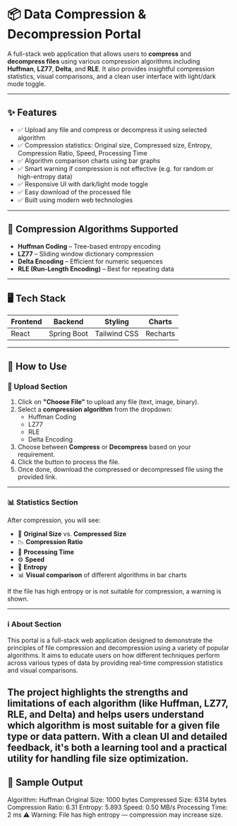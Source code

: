 # 📦 Data Compression & Decompression Portal

A full-stack web application that allows users to **compress** and **decompress files** using various compression algorithms including **Huffman**, **LZ77**, **Delta**, and **RLE**. It also provides insightful compression statistics, visual comparisons, and a clean user interface with light/dark mode toggle.

---

## ✨ Features

- ✅ Upload any file and compress or decompress it using selected algorithm  
- ✅ Compression statistics: Original size, Compressed size, Entropy, Compression Ratio, Speed, Processing Time  
- ✅ Algorithm comparison charts using bar graphs  
- ✅ Smart warning if compression is not effective (e.g. for random or high-entropy data)  
- ✅ Responsive UI with dark/light mode toggle  
- ✅ Easy download of the processed file  
- ✅ Built using modern web technologies

---

## 🧠 Compression Algorithms Supported

- **Huffman Coding** – Tree-based entropy encoding  
- **LZ77** – Sliding window dictionary compression  
- **Delta Encoding** – Efficient for numeric sequences  
- **RLE (Run-Length Encoding)** – Best for repeating data

---

## 🖥️ Tech Stack

| Frontend | Backend     | Styling      | Charts     |
|----------|-------------|--------------|------------|
| React    | Spring Boot | Tailwind CSS | Recharts   |

---

## 🚀 How to Use

### 🔼 Upload Section

1. Click on **"Choose File"** to upload any file (text, image, binary).
2. Select a **compression algorithm** from the dropdown:
   - Huffman Coding
   - LZ77
   - RLE
   - Delta Encoding
3. Choose between **Compress** or **Decompress** based on your requirement.
4. Click the button to process the file.
5. Once done, download the compressed or decompressed file using the provided link.

---

### 📊 Statistics Section

After compression, you will see:

- 📏 **Original Size** vs. **Compressed Size**
- 📉 **Compression Ratio**
- 🔄 **Processing Time**
- ⚙️ **Speed**
- 🔢 **Entropy**
- 📊 **Visual comparison** of different algorithms in bar charts

If the file has high entropy or is not suitable for compression, a warning is shown.

---

### ℹ️ About Section

This portal is a full-stack web application designed to demonstrate the principles of file compression and decompression using a variety of popular algorithms. It aims to educate users on how different techniques perform across various types of data by providing real-time compression statistics and visual comparisons.

The project highlights the strengths and limitations of each algorithm (like Huffman, LZ77, RLE, and Delta) and helps users understand which algorithm is most suitable for a given file type or data pattern. With a clean UI and detailed feedback, it's both a learning tool and a practical utility for handling file size optimization.
---

## 📸 Sample Output

Algorithm: Huffman
Original Size: 1000 bytes
Compressed Size: 6314 bytes
Compression Ratio: 6.31
Entropy: 5.893
Speed: 0.50 MB/s
Processing Time: 2 ms
⚠️ Warning: File has high entropy — compression may increase size.
